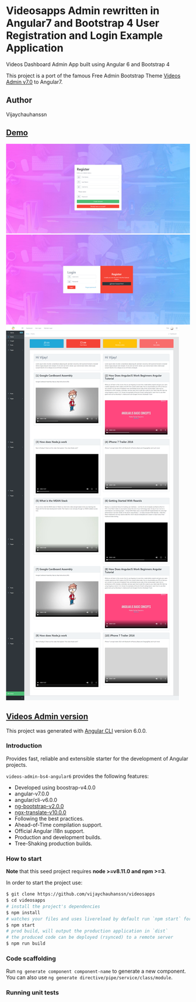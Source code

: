 # Videosapps Admin rewritten in Angular7 and Bootstrap 4 User Registration and Login Example Application

Videos  Dashboard Admin App built using Angular 6 and Bootstrap 4

This project is a port of the famous Free Admin Bootstrap Theme [Videos Admin v7.0](https://github.com/vijaychauhanssn/videosapps) to Angular7.

## Author
 Vijaychauhanssn
## [Demo](https://videosapps.herokuapp.com/)

![REg](https://github.com/vijaychauhanssn/videosapps/blob/master/client/src/assets/download.png) 
![Login](https://github.com/vijaychauhanssn/videosapps/blob/master/client/src/assets/download_1.png) 
![Home](https://github.com/vijaychauhanssn/videosapps/blob/master/client/src/assets/download_3.png) 
## [Videos Admin  version](https://github.com/vijaychauhanssn/videosapps)

This project was generated with [Angular CLI](https://github.com/angular/angular-cli) version 6.0.0.

### Introduction

Provides fast, reliable and extensible starter for the development of Angular projects.

`videos-admin-bs4-angular6` provides the following features:

*   Developed using boostrap-v4.0.0
*   angular-v7.0.0
*   angular/cli-v6.0.0
*   [ng-bootstrap-v2.0.0](https://github.com/ng-bootstrap/)
*   [ngx-translate-v10.0.0](https://github.com/ngx-translate)
*   Following the best practices.
*   Ahead-of-Time compilation support.
*   Official Angular i18n support.
*   Production and development builds.
*   Tree-Shaking production builds.

### How to start

**Note** that this seed project requires **node >=v8.11.0 and npm >=3**.

In order to start the project use:

```bash
$ git clone https://github.com/vijaychauhanssn/videosapps
$ cd videosapps
# install the project's dependencies
$ npm install
# watches your files and uses livereload by default run `npm start` for a dev server. Navigate to `http://localhost:4200/`. The app will automatically reload if you change any of the source files.
$ npm start
# prod build, will output the production application in `dist`
# the produced code can be deployed (rsynced) to a remote server
$ npm run build
```

### Code scaffolding

Run `ng generate component component-name` to generate a new component. You can also use `ng generate directive/pipe/service/class/module`.

### Running unit tests

